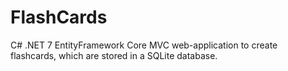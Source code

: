 # FlashCards
C# .NET 7 EntityFramework Core MVC web-application to create flashcards,
which are stored in a SQLite database.